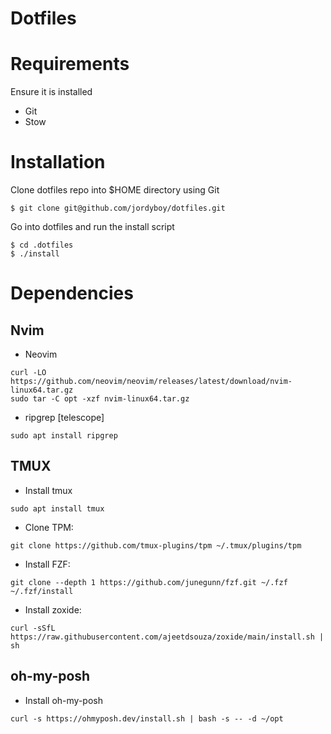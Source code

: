 # Dotfiles

# Requirements
Ensure it is installed

- Git
- Stow

# Installation
Clone dotfiles repo into $HOME directory using Git
```
$ git clone git@github.com/jordyboy/dotfiles.git
```
Go into dotfiles and run the install script

```
$ cd .dotfiles
$ ./install
```
# Dependencies

## Nvim
- Neovim
```
curl -LO https://github.com/neovim/neovim/releases/latest/download/nvim-linux64.tar.gz
sudo tar -C opt -xzf nvim-linux64.tar.gz
```
- ripgrep [telescope]
```
sudo apt install ripgrep
```

## TMUX
- Install tmux
```
sudo apt install tmux
```
- Clone TPM:
```
git clone https://github.com/tmux-plugins/tpm ~/.tmux/plugins/tpm
```
- Install FZF:
```
git clone --depth 1 https://github.com/junegunn/fzf.git ~/.fzf
~/.fzf/install
```
- Install zoxide:
```
curl -sSfL https://raw.githubusercontent.com/ajeetdsouza/zoxide/main/install.sh | sh
```
## oh-my-posh
- Install oh-my-posh
```
curl -s https://ohmyposh.dev/install.sh | bash -s -- -d ~/opt
```
